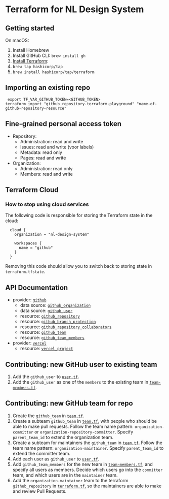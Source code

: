 # Terraform for NL Design System

## Getting started

On macOS:

1. Install Homebrew
2. Install GitHub CLI: `brew install gh`
3. [Install Terraform](https://developer.hashicorp.com/terraform/tutorials/aws-get-started/install-cli):
4. `brew tap hashicorp/tap`
5. `brew install hashicorp/tap/terraform`

## Importing an existing repo

```shell
 export TF_VAR_GITHUB_TOKEN=<GITHUB_TOKEN>
terraform import "github_repository.terraform-playground" "name-of-github-repository-resource"
```

## Fine-grained personal access token

- Repository:
  - Administration: read and write
  - Issues: read and write (voor labels)
  - Metadata: read only
  - Pages: read and write
- Organization:
  - Administration: read only
  - Members: read and write

## Terraform Cloud

### How to stop using cloud services

The following code is responsible for storing the Terraform state in the cloud:

```
  cloud {
    organization = "nl-design-system"

    workspaces {
      name = "github"
    }
  }
```

Removing this code should allow you to switch back to storing state in `terraform.tfstate`.

## API Documentation

- provider: [`github`](https://registry.terraform.io/providers/integrations/github/latest/docs)
  - data source: [`github_organization`](https://registry.terraform.io/providers/integrations/github/latest/docs/data-sources/organization)
  - data source: [`github_user`](https://registry.terraform.io/providers/integrations/github/latest/docs/data-sources/user)
  - resource: [`github_repository`](https://registry.terraform.io/providers/integrations/github/latest/docs/resources/repository)
  - resource: [`github_branch_protection`](https://registry.terraform.io/providers/integrations/github/latest/docs/resources/branch_protection)
  - resource: [`github_repository_collaborators`](https://registry.terraform.io/providers/integrations/github/latest/docs/resources/repository_collaborators)
  - resource: [`github_team`](https://registry.terraform.io/providers/integrations/github/latest/docs/data-sources/team)
  - resource: [`github_team_members`](https://registry.terraform.io/providers/integrations/github/latest/docs/resources/team_members)
- provider: [`vercel`](https://registry.terraform.io/providers/vercel/vercel/latest/docs)
  - resource: [`vercel_project`](https://registry.terraform.io/providers/vercel/vercel/latest/docs/resources/project)

## Contributing: new GitHub user to existing team

1. Add the `github_user` to [`user.tf`](./user.tf).
1. Add the `github_user` as one of the `members` to the existing team in [`team-members.tf`](./team-members.tf).

## Contributing: new GitHub team for repo

1. Create the `github_team` in [`team.tf`](./team.tf).
1. Create a subteam `github_team` in [`team.tf`](./team.tf), with people who should be able to make pull requests. Follow the team name pattern: `organization-committer` or `organization-repository-committer`. Specify `parent_team_id` to extend the organization team.
1. Create a subteam for maintainers the `github_team` in [`team.tf`](./team.tf). Follow the team name pattern: `organization-maintainer`. Specify `parent_team_id` to extend the committer team.
1. Add each user as `github_user` to [`user.tf`](./user.tf).
1. Add `github_team_members` for the new team in [`team-members.tf`](./team-members.tf), and specify all users as members. Decide which users go into the `committer` team, and which users are in the `maintainer` team.
1. Add the `organization-maintainer` team to the terraform `github_repository` in [`terraform.tf`](./terraform.tf), so the maintainers are able to make and review Pull Requests.
